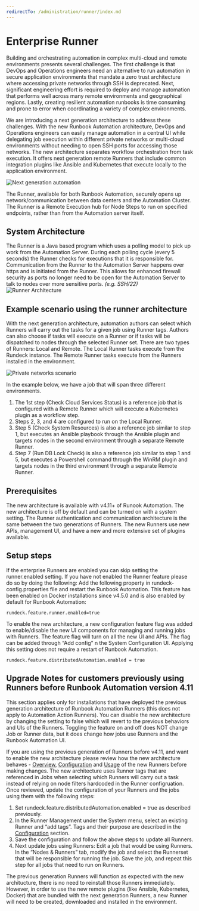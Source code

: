 ```yaml
---
redirectTo: /administration/runner/index.md
---
```


# Enterprise Runner

Building and orchestrating automation in complex multi-cloud and remote environments presents several challenges. The first challenge is that DevOps and Operations engineers need an alternative  to run automation in secure application environments that mandate a zero trust architecture where accessing private networks through SSH is deprecated. Next, significant engineering effort is required to deploy and manage automation that performs well across many remote environments and geographical regions. Lastly, creating resilient automation runbooks is time consuming and prone to error when coordinating a variety of complex environments.

We are introducing a next generation architecture to address these challenges. With the new Runbook Automation architecture,  DevOps and Operations engineers can easily manage automation in a central UI while delegating job execution within different private networks or multi-cloud environments without needing to open SSH ports for accessing those networks. The new architecture separates workflow orchestration from task execution. It offers next generation remote Runners that include common integration plugins like Ansible and Kubernetes that execute locally to the application environment.

![Next generation automation](/assets/img/architecture-nextgen.png)

The Runner, available for both Runbook Automation, securely opens up network/communication between data centers and the Automation Cluster. The Runner is a Remote Execution hub for Node Steps to run on specified endpoints, rather than from the Automation server itself.

## System Architecture

The Runner is a Java based program which uses a polling model to pick up work from the Automation Server. During each polling cycle (every 5 seconds) the Runner checks for executions that it is responsible for. Communication from the Runner to the Automation Server happens over https and is initiated from the Runner. This allows for enhanced firewall security as ports no longer need to be open for the Automation Server to talk to nodes over more sensitive ports. _(e.g. SSH/22)_
![Runner Architecture](/assets/img/runner-arch-diagram.png)

## Example scenario using the runner architecture

With the next generation architecture, automation authors can select which Runners will carry out the tasks for a given job using Runner tags. Authors can also choose if tasks will execute on a Runner or if tasks will be dispatched to nodes through the selected Runner set. There are two types of Runners: Local and Remote. The Local Runner tasks execute from the Rundeck instance. The Remote Runner tasks execute from the Runners installed in the environment.

![Private networks scenario](/assets/img/runner-scenario.png)

In the example below, we have a job that will span three different environments.

1. The 1st step (Check Cloud Services Status) is a reference job that is configured with a Remote Runner which will execute a Kubernetes plugin as a workflow step. 
1. Steps 2, 3, and 4 are configured to run on the Local Runner. 
1. Step 5 (Check System Resources) is also a reference job similar to step 1, but executes an Ansible playbook through the Ansible plugin and targets nodes in the second environment through a separate Remote Runner. 
1. Step 7 (Run DB Lock Check) is also a reference job similar to step 1 and 5, but executes a Powershell command through the WinRM plugin and targets nodes in the third environment through a separate Remote Runner.


## Prerequisites

The new architecture is available with v4.11+ of Runook Automation. The new architecture is off by default and can be turned on with a system setting. The Runner authentication and communication architecture is the same between the two generations of Runners. The new Runners use new APIs, management UI, and have a new and more extensive set of plugins available.

## Setup steps

If the enterprise Runners are enabled you can skip setting the runner.enabled setting. If you have not enabled the Runner feature please do so by doing the following: Add the following property in rundeck-config.properties file and restart the Runbook Automation. This feature has been enabled on Docker installations since v4.5.0 and is also enabled by default for Runbook Automation:

`rundeck.feature.runner.enabled=true`

To enable the new architecture, a new configuration feature flag was added to enable/disable the new UI components for managing and running jobs with Runners. The feature flag will turn on all the new UI and APIs. The flag can be added through  “Add config” n the System Configuration UI. Applying this setting does not require a restart of Runbook Automation.

`rundeck.feature.distributedAutomation.enabled = true`


## Upgrade Notes for customers previously using Runners before Runbook Automation version 4.11

This section applies only for installations that have deployed the previous generation architecture of Runbook Automation Runners (this does not apply to Automation Action Runners). You can disable the new architecture by changing the setting to false which will revert to the previous behaviors and UIs of the Runners. Toggling the feature on and off does NOT change Job or Runner data, but it does change how jobs use Runners and the Runbook Automation UI.

If you are using the previous generation of Runners before v4.11, and want to enable the new architecture please review how the new architecture behaves - [Overview](/administration/runner/index.md), [Configuration](/administration/runner/runner-config.html) and [Usage](/administration/runner/using-runners/runner-using.md) of the new Runners before making changes. The new architecture uses Runner tags that are referenced in Jobs when selecting which Runners will carry out a task instead of relying on node filters hardcoded in the Runner configruation. Once reviewed, update the configuration of your Runners and the jobs using them with the following steps:

1. Set rundeck.feature.distributedAutomation.enabled = true as described previously.
1. In the Runner Management under the System menu, select an existing Runner and “add tags”. Tags and their purpose are described in the [Configuration](/administration/runner/runner-config.md) section.
1. Save the configuration and follow the above steps to update all Runners.
1. Next update jobs using Runners: Edit a job that would be using Runners. In the “Nodes & Runners” tab, modify the job and select the Runnerset that will be responsible for running the job. Save the job, and repeat this step for all jobs that need to run on Runners.

The previous generation Runners will function as expected with the new architucture, there is no need to reinstall those Runners immediately. However, in order to use the new remote plugins (like Ansible, Kubernetes, Docker) that are bundled with the next generation Runners, a new Runner will need to be created, downloaded and installed in the environment.
